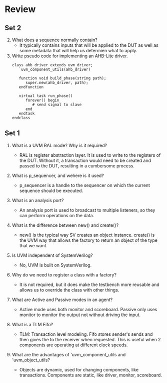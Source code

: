 # Review

## Set 2
2. What does a sequence normally contain?
   - It typically contains inputs that will be applied to the DUT as well as some metadata that will help us determien what to apply.
1. Write pseudo code for implementing an AHB-Lite driver.
   ```
   class ahb_driver extends uvm_driver;
      `uvm_component_utils(ahb_driver)

      function void build_phase(string path);
         super.new(ahb_driver, path);
      endfunction
   
      virtual task run_phase()
         forever() begin
            # send signal to slave
         end
      endtask
   endclass
   ```

## Set 1
1. What is a UVM RAL mode? Why is it required?
   - RAL is register abstraction layer. It is used to write to the registers of the DUT. Without it, a transaction would need to be created and passed to the DUT, resulting in a cumbersome process.
  
2. What is p_sequencer, and wehere is it used?
   - p_sequencer is a handle to the sequencer on which the current sequence should be executed.
  
3. What is an analysis port?
   - An analysis port is used to broadcast to multiple listeners, so they can perform operations on the data.
  
4. What is the difference between new() and create()?
   - new() is the typical way SV creates an object instance. create() is the UVM way that allows the factory to return an object of the type that we want.
  
5. Is UVM independent of SystemVerilog?
   - No, UVM is built on SystemVerilog.
  
6. Why do we need to register a class with a factory?
   - It is not required, but it does make the testbench more reusable and allows us to override the class with other things.
  
7. What are Active and Passive modes in an agent?
   - Active mode uses both monitor and scoreboard. Passive only uses monitor to monitor the output not without driving the input.

8. What is a TLM Fifo?
   - TLM: Transaction level modeling. Fifo stores sender's sends and then gives the to the receiver when requested. This is useful when 2 components are operating at different clock speeds.
  
9. What are the advantages of 'uvm_component_utils and 'uvm_object_utils?
   - Objects are dynamic, used for changing components, like transactions. Components are static, like driver, monitor, scoreboard.
